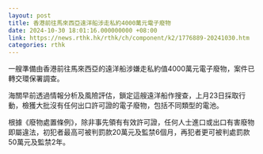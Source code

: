 ```yaml
---
layout: post
title: 香港前往馬來西亞遠洋船涉走私約4000萬元電子廢物
date: 2024-10-30 18:01:16.000000000 +08:00
link: https://news.rthk.hk/rthk/ch/component/k2/1776889-20241030.htm
categories: rthk
---
```


一艘準備由香港前往馬來西亞的遠洋船涉嫌走私約值4000萬元電子廢物，案件已轉交環保署調查。

海關早前透過情報分析及風險評估，鎖定這艘遠洋船作搜查，上月23日採取行動，檢獲大批沒有任何出口許可證的電子廢物，包括不同類型的電池。

根據《廢物處置條例》，除非事先領有有效許可證，任何人士進口或出口有害廢物即屬違法，初犯者最高可被判罰款20萬元及監禁6個月，再犯者更可被判處罰款50萬元及監禁2年。
